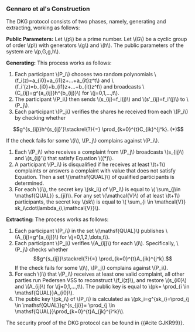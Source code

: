 ### Gennaro et al's Construction
The DKG protocol consists of two phases, namely, generating and extracting, working as follows:

**Public Parameters:** Let \\(p\\) be a prime number. Let \\(G\\) be a cyclic group of order \\(p\\) with generators \\(g\\) and \\(h\\). The public parameters of the system are \\(p,G,g,h\\).

**Generating:** This process works as follows:
1. Each participant \\(P_i\\) chooses two random polynomials \\(f_i(z)=a_{i0}+a_{i1}z+...+a_{it}z^t\\) and \\(f_i'(z)=b_{i0}+b_{i1}z+...+b_{it}z^t\\) and broadcasts \\(C_{ij}=g^{a_{ij}}h^{b_{ij}}\\) for \\(j=0,1,...,t\\).
1. The participant \\(P_i\\) then sends \\(s_{ij}=f_i(j)\\) and \\(s'_{ij}=f_i'(j)\\) to \\(P_j\\).
1. Each participant \\(P_j\\) verifies the shares he received from each \\(P_i\\) by checking whether
  
$$g^{s_{ij}}h^{s_{ij}'}\stackrel{?}{=} \prod_{k=0}^{t}C_{ik}^{j^k}. (*)$$

If the check fails for some \\(i\\), \\(P_j\\) complains against \\(P_i\\).
1. Each \\(P_i\\) who receives a complaint from \\(P_j\\) broadcasts \\(s_{ij}\\) and \\(s_{ij}'\\) that satisfy Equation \\((*)\\).
1. A participant \\(P_i\\) is disqualified if he receives at least \\(t+1\\) complaints or answers a complaint with value that does not satisfy Equation. Then a set \\(\mathsf{QUAL}\\) of qualified participants is determined.
1. For each \\(i\\), the secret key \\(sk_i\\) of \\(P_i\\) is equal to \\( \sum_{j\in \mathsf{QUAL}} s_{ji}\\). For any set \\(\mathcal{V}\\) of at least \\(t+1\\) participants, the secret key \\(sk\\) is equal to \\( \sum_{i \in \mathcal{V}} sk_i\cdot\lambda_{i,\mathcal{V}}\\).

**Extracting:** The process works as follows:
 
1. Each participant \\(P_i\\) in the set \\(\mathsf{QUAL}\\) publishes \\(A_{ij}=g^{a_{ij}}\\) for \\(j=0,1,2,\dots,t\\).
1. Each participant \\(P_j\\) verifies \\(A_{ij}\\) for each \\(i\\). Specifically, \\(P_j\\) checks whether
$$g^{s_{ij}}\stackrel{?}{=} \prod_{k=0}^{t}A_{ik}^{j^k}.$$
If the check fails for some \\(i\\), \\(P_j\\) complains against \\(P_i\\).
1. For each \\(i\\) that \\(P_i\\) receives at least one valid complaint, all other parties run Pedersen VSS to reconstruct \\(f_i(z)\\), and restore \\(s_{i0}\\) and \\(A_{ij}\\) for \\(j=0,1,...,t\\). The public key is equal to \\(pk= \prod_{i \in \mathsf{QUAL}}A_{i0}\\). 
1. The public key \\(pk_i\\) of \\(P_i\\) is calculated as 
\\(pk_i=g^{sk_i}=\prod_{j \in \mathsf{QUAL}}g^{s_{ji}}= \prod_{j \in \mathsf{QUAL}}\prod_{k=0}^{t}A_{jk}^{i^k}\\).

The security proof of the DKG protocol can be found in {{#cite GJKR99}}.

